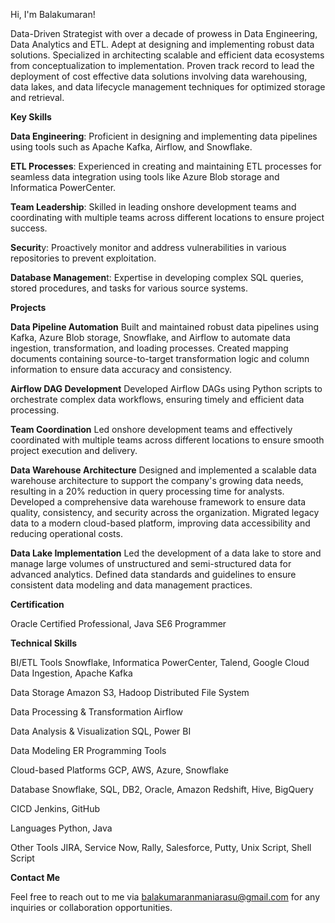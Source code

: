Hi, I'm Balakumaran!

Data-Driven Strategist with over a decade of prowess in Data Engineering, Data Analytics and ETL. Adept at 
designing and implementing robust data solutions. Specialized in architecting scalable and efficient data 
ecosystems from conceptualization to implementation. Proven track record to lead the deployment of cost
effective data solutions involving data warehousing, data lakes, and data lifecycle management techniques for 
optimized storage and retrieval.  


**Key Skills**

**Data Engineering**: Proficient in designing and implementing data pipelines using tools such as Apache Kafka, Airflow, and Snowflake.

**ETL Processes**: Experienced in creating and maintaining ETL processes for seamless data integration using tools like Azure Blob storage and Informatica PowerCenter.

**Team Leadership**: Skilled in leading onshore development teams and coordinating with multiple teams across different locations to ensure project success.

**Securit**y: Proactively monitor and address vulnerabilities in various repositories to prevent exploitation.

**Database Managemen**t: Expertise in developing complex SQL queries, stored procedures, and tasks for various source systems.



**Projects**

**Data Pipeline Automation**
Built and maintained robust data pipelines using Kafka, Azure Blob storage, Snowflake, and Airflow to automate data ingestion, transformation, and loading processes.
Created mapping documents containing source-to-target transformation logic and column information to ensure data accuracy and consistency.

**Airflow DAG Development**
Developed Airflow DAGs using Python scripts to orchestrate complex data workflows, ensuring timely and efficient data processing.

**Team Coordination**
Led onshore development teams and effectively coordinated with multiple teams across different locations to ensure smooth project execution and delivery.

**Data Warehouse Architecture**
Designed and implemented a scalable data warehouse architecture to support the company's growing data needs, resulting in a 20% reduction in query processing time for analysts.
Developed a comprehensive data warehouse framework to ensure data quality, consistency, and security across the organization.
Migrated legacy data to a modern cloud-based platform, improving data accessibility and reducing operational costs.

**Data Lake Implementation**
Led the development of a data lake to store and manage large volumes of unstructured and semi-structured data for advanced analytics.
Defined data standards and guidelines to ensure consistent data modeling and data management practices.



**Certification**

Oracle Certified Professional, Java SE6 Programmer


**Technical Skills**

BI/ETL Tools
Snowflake, Informatica PowerCenter, Talend, Google Cloud Data Ingestion, Apache Kafka

Data Storage
Amazon S3, Hadoop Distributed File System

Data Processing & Transformation
Airflow

Data Analysis & Visualization
SQL, Power BI

Data Modeling
ER Programming Tools

Cloud-based Platforms
GCP, AWS, Azure, Snowflake

Database
Snowflake, SQL, DB2, Oracle, Amazon Redshift, Hive, BigQuery

CICD
Jenkins, GitHub

Languages
Python, Java

Other Tools
JIRA, Service Now, Rally, Salesforce, Putty, Unix Script, Shell Script



**Contact Me**

Feel free to reach out to me via balakumaranmaniarasu@gmail.com for any inquiries or collaboration opportunities.
